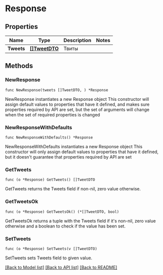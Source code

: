 # Response

## Properties

Name | Type | Description | Notes
------------ | ------------- | ------------- | -------------
**Tweets** | [**[]TweetDTO**](TweetDTO.md) | Твиты | 

## Methods

### NewResponse

`func NewResponse(tweets []TweetDTO, ) *Response`

NewResponse instantiates a new Response object
This constructor will assign default values to properties that have it defined,
and makes sure properties required by API are set, but the set of arguments
will change when the set of required properties is changed

### NewResponseWithDefaults

`func NewResponseWithDefaults() *Response`

NewResponseWithDefaults instantiates a new Response object
This constructor will only assign default values to properties that have it defined,
but it doesn't guarantee that properties required by API are set

### GetTweets

`func (o *Response) GetTweets() []TweetDTO`

GetTweets returns the Tweets field if non-nil, zero value otherwise.

### GetTweetsOk

`func (o *Response) GetTweetsOk() (*[]TweetDTO, bool)`

GetTweetsOk returns a tuple with the Tweets field if it's non-nil, zero value otherwise
and a boolean to check if the value has been set.

### SetTweets

`func (o *Response) SetTweets(v []TweetDTO)`

SetTweets sets Tweets field to given value.



[[Back to Model list]](../README.md#documentation-for-models) [[Back to API list]](../README.md#documentation-for-api-endpoints) [[Back to README]](../README.md)


